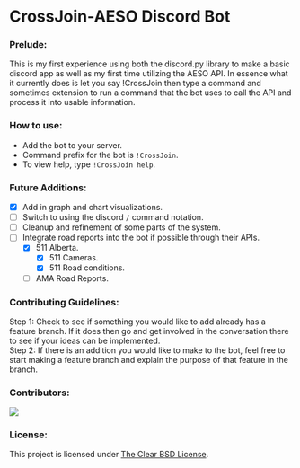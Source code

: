 # CrossJoin-AESO Discord Bot

### Prelude:
This is my first experience using both the discord.py library to make a basic discord app as well as my first time utilizing the AESO API. In essence what it currently does is let you say !CrossJoin then type a command and sometimes extension to run a command that the bot uses to call the API and process it into usable information.

### How to use:
- Add the bot to your server.
- Command prefix for the bot is `!CrossJoin`.
- To view help, type `!CrossJoin help`.

### Future Additions:
- [x] Add in graph and chart visualizations.
- [ ] Switch to using the discord `/` command notation.
- [ ] Cleanup and refinement of some parts of the system.
- [ ] Integrate road reports into the bot if possible through their APIs.
  - [x] 511 Alberta.
    - [x] 511 Cameras.
    - [x] 511 Road conditions. 
  - [ ] AMA Road Reports.

### Contributing Guidelines:
Step 1: Check to see if something you would like to add already has a feature branch. If it does then go and get involved in the conversation there to see if your ideas can be implemented.</br>
Step 2: If there is an addition you would like to make to the bot, feel free to start making a feature branch and explain the purpose of that feature in the branch.

### Contributors:
<a href="https://github.com/SouthAlbertaAI/CrossJoin-AESO/graphs/contributors">
  <img src="https://contrib.rocks/image?repo=SouthAlbertaAI/CrossJoin-AESO" />
</a>

### License:
This project is licensed under [The Clear BSD License](https://spdx.org/licenses/BSD-3-Clause-Clear.html).
